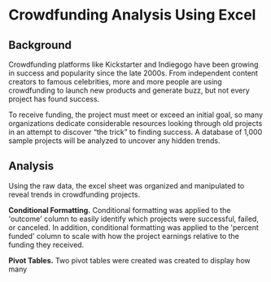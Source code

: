 # Crowdfunding Analysis Using Excel

## Background
Crowdfunding platforms like Kickstarter and Indiegogo have been growing in success and popularity since the late 2000s. From independent content creators to famous celebrities, more and more people are using crowdfunding to launch new products and generate buzz, but not every project has found success.

To receive funding, the project must meet or exceed an initial goal, so many organizations dedicate considerable resources looking through old projects in an attempt to discover “the trick” to finding success.  A database of 1,000 sample projects will be analyzed to uncover any hidden trends.

## Analysis
Using the raw data, the excel sheet was organized and manipulated to reveal trends in crowdfunding projects. 

**Conditional Formatting.** Conditional formatting was applied to the 'outcome' column to easily identify which projects were successful, failed, or canceled. In addition, conditional formatting was applied to the 'percent funded' column to scale with how the project  earnings relative to the funding they received. 

**Pivot Tables.** Two pivot tables were created  was created to display how many 
